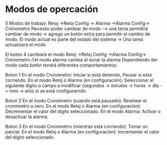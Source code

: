# Modos de opercación

5 Modos de trabajo: Reloj ->Reloj Config -> Alarma ->Alarma Config-> Crónometro
Necesito poder cambiar de modo --> una tecla permitirá cambiar de modo -> agrego un botón extra para permitir el cambio de modo. 
El modo actual es parte del estado del sistema -> Una tarea actualizará el modo 


El botón 4 cambiará el modo
Reloj ->Reloj Config ->Alarma Config-> Crónometro  //el modo alarma cambia al sonar la alarma
Dependiendo del modo cada botón tendrá diferentes comportamientos: 

Boton 1
En el modo Cronómetro: Iniciar si está detenido, Pausar si está corriendo.
En el modo Reloj o Alarma (en configuración): Seleccionar el siguiente dígito o campo a modificar (segundos -> minutos -> horas -> día -> mes -> año) si se está configurarndo.

Boton 2
En el modo Cronómetro (cuando está pausado): Resetear el cronómetro a cero.
En el modo Reloj o Alarma (en configuración): Decrementar el valor del dígito seleccionado.
En el modo Alarma: Activar o desactivar la alarma.

Boton 3 
En el modo Cronómetro (mientras está corriendo): Tomar un parcial.
En el modo Reloj o Alarma (en configuración): Incrementar el valor del dígito seleccionado.



